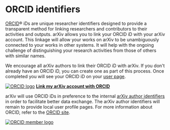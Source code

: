 ORCID identifiers
=================

[ORCID](http://orcid.org/)® iDs are unique researcher identifiers
designed to provide a transparent method for linking researchers and
contributors to their activities and outputs. arXiv allows you to link
your ORCID iD with your arXiv account. This linkage will allow your
works on arXiv to be unambiguously connected to your works in other
systems. It will help with the ongoing challenge of distinguishing your
research activities from those of others with similar names.

We encourage all arXiv authors to link their ORCID iD with arXiv. If you
don't already have an ORCID iD, you can create one as part of this
process. Once completed you will see your ORCID iD on your [user
page](/user).

[![ORCID logo](/icons/orcid_24x24.png)](https://orcid.org) **[Link my
arXiv account with ORCID](/user/confirm_orcid_id)**

  

arXiv will use ORCID iDs in preference to the internal [arXiv author
identifiers](author_identifiers) in order to facilitate better data
exchange. The arXiv author identifiers will remain to provide local user
profile pages. For more information about ORCID, refer to the [ORCID
site](https://orcid.org/content/about-orcid).

[![ORCID member
logo](/icons/ORCID_Member_RGB.png)](https://orcid.org/about/community/members)

